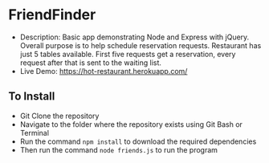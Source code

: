 # FriendFinder

* Description: Basic app demonstrating Node and Express with jQuery. Overall purpose is to help schedule reservation requests. Restaurant has just 5 tables available. First five requests get a reservation, every request after that is sent to the waiting list.
* Live Demo: <https://hot-restaurant.herokuapp.com/>


## To Install

* Git Clone the repository
* Navigate to the folder where the repository exists using Git Bash or Terminal
* Run the command `npm install` to download the required dependencies
* Then run the command `node friends.js` to run the program
